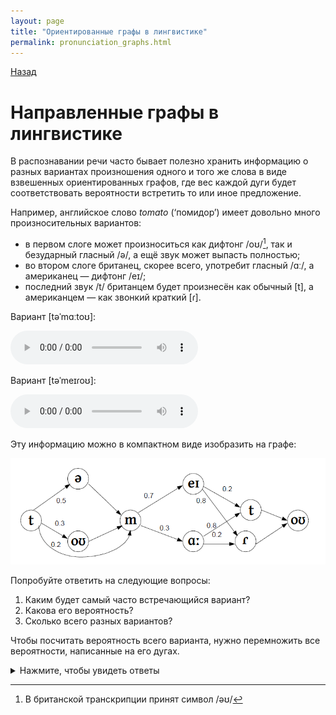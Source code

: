 ```yaml
---
layout: page
title: "Ориентированные графы в лингвистике"
permalink: pronunciation_graphs.html
---
```


[Назад](/compsci/10a2024.html)

# Направленные графы в лингвистике

В распознавании речи часто бывает полезно хранить информацию о разных вариантах произношения одного и того же слова в виде взвешенных ориентированных графов, где вес каждой дуги будет соответствовать вероятности встретить то или иное предложение.

Например, английское слово *tomato* (&lsquo;помидор&rsquo;) имеет довольно много произносительных вариантов:

- в первом слоге может произноситься как дифтонг <span class="ipa">/oʊ/[^1]</span>, так и безударный гласный <span class="ipa">/ə/</span>, а ещё звук может выпасть полностью;
- во втором слоге британец, скорее всего, употребит гласный <span class="ipa">/ɑː/</span>, а американец &mdash; дифтонг <span class="ipa">/eɪ/</span>;
- последний звук <span class="ipa">/t/</span> британцем будет произнесён как обычный <span class="ipa">[t]</span>, а американцем &mdash; как звонкий краткий <span class="ipa">[ɾ]</span>.

Вариант <span class="ipa">[təˈmɑːtoʊ]</span>:

<audio controls>
    <source src="audio/En-uk-tomato.ogg" type="audio/ogg">
    Your browser does not support the audio tag.
</audio>

Вариант <span class="ipa">[təˈmeɪɾoʊ]</span>:

<audio controls>
    <source src="audio/En-us-tomato.ogg" type="audio/ogg">
    Your browser does not support the audio tag.
</audio>

Эту информацию можно в компактном виде изобразить на графе:

![](images/pron_graph.png)

Попробуйте ответить на следующие вопросы:

1. Каким будет самый часто встречающийся вариант?
1. Какова его вероятность?
1. Сколько всего разных вариантов?

Чтобы посчитать вероятность всего варианта, нужно перемножить все вероятности, написанные на его дугах.

<details>
<summary>Нажмите, чтобы увидеть ответы</summary>
<ol>
<li><span class="ipa">[təˈmeɪɾoʊ]</span> (что неудивительно)</li><br>
<li>0.5 * 0.7 * 0.8 = 0.28</li><br>
<li>3 * 2 * 2 = 12</li><br>
</ol>
</details>

[^1]: В британской транскрипции принят символ <span class="ipa">/əʊ/</span>